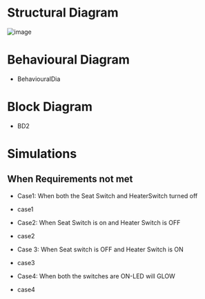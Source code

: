 # Structural Diagram
![image](https://user-images.githubusercontent.com/101049340/164428921-ca2be2d4-a7cc-413f-88d9-cf1f1c5c3907.png)


# Behavioural Diagram
* BehaviouralDia

# Block Diagram
* BD2

# Simulations
## When Requirements not met
* Case1: When both the Seat Switch and HeaterSwitch turned off

* case1

* Case2: When Seat Switch is on and Heater Switch is OFF

* case2

*  Case 3: When Seat switch is OFF and Heater Switch is ON

* case3

* Case4: When both the switches are ON-LED will GLOW

* case4

